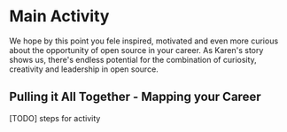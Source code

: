 # Main Activity

We hope by this point you fele inspired, motivated and even more curious about the opportunity of open source in your career. As Karen's story shows us, there's endless potential for the combination of curiosity, creativity and leadership in open source.

## Pulling it All Together - Mapping your Career

[TODO] steps for activity